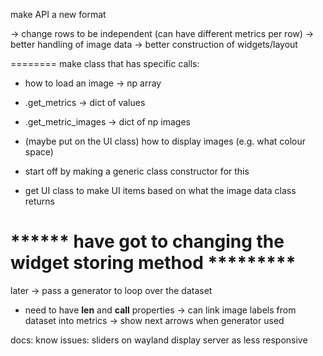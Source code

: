 make API a new format

-> change rows to be independent (can have different metrics per row)
-> better handling of image data
-> better construction of widgets/layout


========
make class that has specific calls:
  - how to load an image   -> np array
  - .get_metrics           -> dict of values
  - .get_metric_images     -> dict of np images
  - (maybe put on the UI class) how to display images (e.g. what colour space)

 - start off by making a generic class constructor for this
 - get UI class to make UI items based on what the image data class returns

 ****** have got to changing the widget storing method *********
====

later
-> pass a generator to loop over the dataset
  - need to have __len__ and __call__ properties
-> can link image labels from dataset into metrics
-> show next arrows when generator used






docs:
know issues:
   sliders on wayland display server as less responsive
